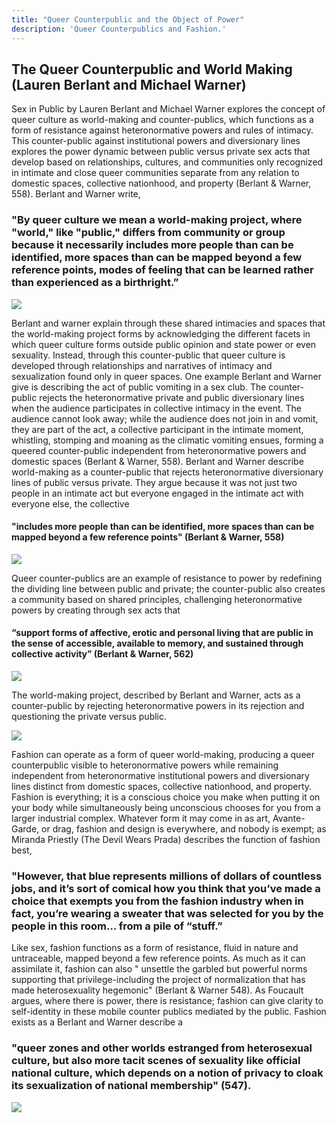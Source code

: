 ```yaml
---
title: "Queer Counterpublic and the Object of Power"
description: 'Queer Counterpublics and Fashion.'
---
```


## The Queer Counterpublic and World Making (Lauren Berlant and Michael Warner)
Sex in Public by Lauren Berlant and Michael Warner explores the concept of queer culture as world-making and counter-publics, which functions as a form of resistance against heteronormative powers and rules of intimacy. This counter-public against institutional powers and diversionary lines explores the power dynamic between public versus private sex acts that develop based on relationships, cultures, and communities only recognized in intimate and close queer communities separate from any relation to domestic spaces, collective nationhood, and property (Berlant & Warner, 558). Berlant and Warner write, 

### "By queer culture we mean a world-making project, where "world," like "public," differs from community or group because it necessarily includes more people than can be identified, more spaces than can be mapped beyond a few reference points, modes of feeling that can be learned rather than experienced as a birthright.” 

![](https://dazedimg-dazedgroup.netdna-ssl.com/1280/azure/dazed-prod/1250/6/1256574.jpg)

Berlant and warner explain through these shared intimacies and spaces that the world-making project forms by acknowledging the different facets in which queer culture forms outside public opinion and state power or even sexuality. Instead, through this counter-public that queer culture is developed through relationships and narratives of intimacy and sexualization found only in queer spaces. One example Berlant and Warner give is describing the act of public vomiting in a sex club. The counter-public rejects the heteronormative private and public diversionary lines when the audience participates in collective intimacy in the event. The audience cannot look away; while the audience does not join in and vomit, they are part of the act, a collective participant in the intimate moment, whistling, stomping and moaning as the climatic vomiting ensues, forming a queered counter-public independent from heteronormative powers and domestic spaces (Berlant & Warner, 558).
Berlant and Warner describe world-making as a counter-public that rejects heteronormative diversionary lines of public versus private. They argue because it was not just two people in an intimate act but everyone engaged in the intimate act with everyone else, the collective
#### "includes more people than can be identified, more spaces than can be mapped beyond a few reference points" (Berlant & Warner, 558)

![](https://dazedimg-dazedgroup.netdna-ssl.com/1280/azure/dazed-prod/1250/6/1256584.jpg)

Queer counter-publics are an example of resistance to power by redefining the dividing line between public and private; the counter-public also creates a community based on shared principles, challenging heteronormative powers by creating through sex acts that 

#### “support forms of affective, erotic and personal living that are public in the sense of accessible, available to memory, and sustained through collective activity” (Berlant & Warner, 562)

![](https://dazedimg-dazedgroup.netdna-ssl.com/1280/azure/dazed-prod/1250/6/1256596.jpg)

The world-making project, described by Berlant and Warner, acts as a counter-public by rejecting heteronormative powers in its rejection and questioning the private versus public.

![](https://img.theculturetrip.com/1440x807/smart/wp-content/uploads/2017/08/kiev2.jpg)

Fashion can operate as a form of queer world-making, producing a queer counterpublic visible to heteronormative powers while remaining independent from heteronormative institutional powers and diversionary lines distinct from domestic spaces, collective nationhood, and property. Fashion is everything; it is a conscious choice you make when putting it on your body while simultaneously being unconscious chooses for you from a larger industrial complex. Whatever form it may come in as art, Avante-Garde, or drag, fashion and design is everywhere, and nobody is exempt; as Miranda Priestly (The Devil Wears Prada) describes the function of fashion best,

### "However, that blue represents millions of dollars of countless jobs, and it’s sort of comical how you think that you’ve made a choice that exempts you from the fashion industry when in fact, you’re wearing a sweater that was selected for you by the people in this room… from a pile of “stuff.”

Like sex, fashion functions as a form of resistance, fluid in nature and untraceable, mapped beyond a few reference points. As much as it can assimilate it, fashion can also " unsettle the garbled but powerful norms supporting that privilege-including the project of normalization that has made heterosexuality hegemonic" (Berlant & Warner 548). As Foucault argues, where there is power, there is resistance; fashion can give clarity to self-identity in these mobile counter publics mediated by the public. Fashion exists as a Berlant and Warner describe a 

### "queer zones and other worlds estranged from heterosexual culture, but also more tacit scenes of sexuality like official national culture, which depends on a notion of privacy to cloak its sexualization of national membership" (547).

![](https://ichef.bbci.co.uk/news/976/cpsprodpb/1652C/production/_98463419_1161e954-e74a-425f-a038-4388c54ce52b.jpg)


